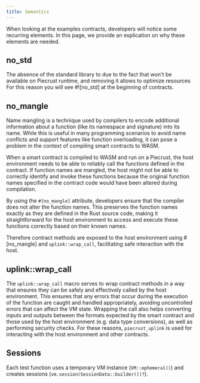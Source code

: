 ```yaml
---
title: Semantics
---
```


When looking at the examples contracts, developers will notice some recurring elements. In this page, we provide an explication on why these elements are needed.

## no_std
The absence of the standard library to due to the fact that won't be available on Piecrust runtime, and removing it allows to optimize resources For this reason you will see #![no_std] at the beginning of contracts.

## no_mangle

Name mangling is a technique used by compilers to encode additional information about a function (like its namespace and signature) into its name. While this is useful in many programming scenarios to avoid name conflicts and support features like function overloading, it can pose a problem in the context of compiling smart contracts to WASM.

When a smart contract is compiled to WASM and run on a Piecrust, the host environment needs to be able to reliably call the functions defined in the contract. If function names are mangled, the host might not be able to correctly identify and invoke these functions because the original function names specified in the contract code would have been altered during compilation.

By using the ```#[no_mangle]``` attribute, developers ensure that the compiler does not alter the function names. This preserves the function names exactly as they are defined in the Rust source code, making it straightforward for the host environment to access and execute these functions correctly based on their known names.

Therefore contract methods are exposed to the host environment using #[no_mangle] and ```uplink::wrap_call```, facilitating safe interaction with the host.


## uplink::wrap_call
The ```uplink::wrap_call```  macro serves to wrap contract methods in a way that ensures they can be safely and effectively called by the host environment. This ensures that any errors that occur during the execution of the function are caught and handled appropriately, avoiding uncontrolled errors that can affect the VM state. Wrapping the call also helps converting inputs and outputs between the formats expected by the smart contract and those used by the host environment (e.g. data type conversions), as well as performing security checks. For these reasons, ```piecrust_uplink``` is used for interacting with the host environment and other contracts.

## Sessions
Each test function uses a temporary VM instance (```VM::ephemeral()```) and creates sessions (```vm.session(SessionData::builder())?```).